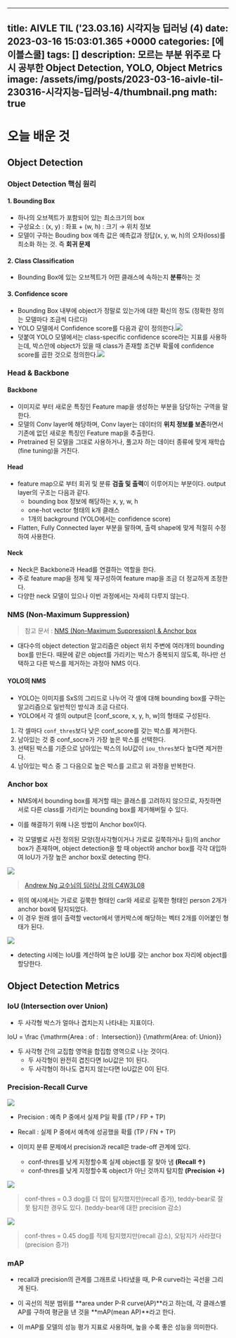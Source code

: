 

---
title: AIVLE TIL ('23.03.16) 시각지능 딥러닝 (4)
date: 2023-03-16 15:03:01.365 +0000
categories: [에이블스쿨]
tags: []
description: 모르는 부분 위주로 다시 공부한 Object Detection, YOLO, Object Metrics
image: /assets/img/posts/2023-03-16-aivle-til-230316-시각지능-딥러닝-4/thumbnail.png
math: true
---

# 오늘 배운 것

## Object Detection

### Object Detection 핵심 원리

#### 1. Bounding Box

- 하나의 오브젝트가 포함되어 있는 최소크기의 box
- 구성요소 : (x, y) : 좌표 + (w, h) : 크기 → 위치 정보
- 모델이 구하는 Bouding box 예측 값은 예측값과 정답(x, y, w, h)의 오차(loss)를 최소화 하는 것. 즉 **회귀 문제**

#### 2. Class Classification

- Bounding Box에 있는 오브젝트가 어떤 클래스에 속하는지 **분류**하는 것 

#### 3. Confidence score

- Bounding Box 내부에 object가 정말로 있는가에 대한 확신의 정도 (정확한 정의는 모델마다 조금씩 다르다)
- YOLO 모델에서 Confidence score를 다음과 같이 정의한다.![](/assets/img/posts/2023-03-16-aivle-til-230316-시각지능-딥러닝-4/img0.png)
- 덧붙여 YOLO 모델에서는 class-specific confidence score라는 지표를 사용하는데, 박스안에 object가 있을 때 class가 존재할 조건부 확률에  confidence score를 곱한 것으로 정의한다.![](/assets/img/posts/2023-03-16-aivle-til-230316-시각지능-딥러닝-4/img1.png)

### Head & Backbone

#### Backbone

- 이미지로 부터 새로운 특징인 Feature map을 생성하는 부분을 담당하는 구역을 말한다.
- 모델의 Conv layer에 해당하며, Conv layer는 데이터의 **위치 정보를 보존**하면서 기존에 없던 새로운 특징인 Feature map을 추출한다.
- Pretrained 된 모델을 그대로 사용하거나, 풀고자 하는 데이터 종류에 맞게 재학습(fine tuning)을 거친다.

#### Head

- feature map으로 부터 회귀 및 분류 **검출 및 출력**이 이루어지는 부분이다. output layer의 구조는 다음과 같다.
    - bounding box 정보에 해당하는 x, y, w, h
    - one-hot vector 형태의 k개 클래스
    - 1개의 background (YOLO에서는 confidence score)
- Flatten, Fully Connected layer 부분을 말하며, 출력 shape에 맞게 적절히 수정하여 사용한다.

#### Neck

- Neck은 Backbone과 Head를 연결하는 역할을 한다.
- 주로 feature map을 정제 및 재구성하여 feature map을 조금 더 정교하게 조정한다.
- 다양한 neck 모델이 있으나 이번 과정에서는 자세히 다루지 않는다.

### NMS (Non-Maximum Suppression)

> 참고 문서 : [NMS (Non-Maximum Suppression) & Anchor box](https://wikidocs.net/142645)

- 대다수의 object detection 알고리즘은 object 위치 주변에 여러개의 bounding box를 만든다. 
때문에 같은 object를 가리키는 박스가 중복되지 않도록, 하나만 선택하고 다른 박스를 제거하는 과정아 NMS 이다.

#### YOLO의 NMS

- YOLO는 이미지를 SxS의 그리드로 나누어 각 셀에 대해 bounding box를 구하는 알고리즘으로 일반적인 방식과 조금 다르다.
- YOLO에서 각 셀의 output은 [conf_score, x, y, h, w]의 형태로 구성된다.

1. 각 셀마다 `conf_thres`보다 낮은 conf_score를 갖는 박스를 제거한다.
2. 남아있는 것 중 conf_socre가 가장 높은 박스를 선택한다.
3. 선택된 박스를 기준으로 남아있는 박스의 IoU값이 `iou_thres`보다 높다면 제거한다.
4. 남아있는 박스 중 그 다음으로 높은 박스를 고르고 위 과정을 반복한다.

### Anchor box

- NMS에서 bounding box를 제거할 때는 클래스를 고려하지 않으므로, 자칫하면 서로 다른 class를 가리키는 bounding box를 제거해버릴 수 있다.
- 이를 해결하기 위해 나온 방법이 Anchor box이다.


- 각 모델별로 사전 정의된 모양(정사각형이거나 가로로 길쭉하거나 등)의 anchor box가 존재하며, object detection을 할 때 object와 anchor box를 각각 대입하여 IoU가 가장 높은 anchor box로 detecting 한다.


![](/assets/img/posts/2023-03-16-aivle-til-230316-시각지능-딥러닝-4/img2.png)
> [Andrew Ng 교수님의 딥러닝 강의 C4W3L08](https://youtu.be/RTlwl2bv0Tg)


- 위의 예시에서는 가로로 길쭉한 형태인 car와 세로로 길쭉한 형태인 person 2개가 anchor box에 탐지되었다.
- 이 경우 원래 셀이 출력할 vector에서 앵커박스에 해당하는 벡터 2개를 이어붙인 형태가 된다.

![](/assets/img/posts/2023-03-16-aivle-til-230316-시각지능-딥러닝-4/img3.png)

- detecting 시에는 IoU를 계산하여 높은 IoU를 갖는 anchor box 자리에 object를 할당한다.

## Object Detection Metrics

### IoU (Intersection over Union)

- 두 사각형 박스가 얼마나 겹치는지 나타내는 지표이다.

$$  $$
IoU = \frac {\mathrm{Area \: of \:  Intersection}} {\mathrm{Area\: of\: Union}}
$$  $$

- 두 사각형 간의 교집합 영역을 합집합 영역으로 나눈 것이다.
    - 두 사각형이 완전히 겹친다면 IoU값은 1이 된다.
    - 두 사각형이 하나도 겹치지 않는다면 IoU값은 0이 된다.
    
### Precision-Recall Curve

![](/assets/img/posts/2023-03-16-aivle-til-230316-시각지능-딥러닝-4/img4.png)

- Precision : 예측 P 중에서 실제 P일 확률 (TP / FP + TP)
- Recall : 실제 P 중에서 예측에 성공했을 확률 (TP / FN + TP)


- 이미지 분류 문제에서 precision과 recall은 trade-off 관계에 있다.
	- conf-thres를 낮게 지정할수록 실제 object를 잘 찾아 냄 **(Recall ↑)**
	- conf-thres를 낮게 지정할수록 object가 아닌 것까지 탐지함 **(Precision ↓)**
    
![](/assets/img/posts/2023-03-16-aivle-til-230316-시각지능-딥러닝-4/img5.png)
> conf-thres = 0.3
> dog를 더 많이 탐지했지만(recall 증가), teddy-bear로 잘못 탐지한 경우도 있다. (teddy-bear에 대한 precision 감소)

![](/assets/img/posts/2023-03-16-aivle-til-230316-시각지능-딥러닝-4/img6.png)
> conf-thres = 0.45
> dog를 적제 탐지했지만(recall 감소), 오탐지가 사라졌다 (precision 증가)

### mAP

- recall과 precision의 관계를 그래프로 나타냈을 때, P-R curve라는 곡선을 그리게 된다.


- 이 곡선의 적분 범위를 **area under P-R curve(AP)**라고 하는데, 각 클래스별 AP를 구하여 평균을 낸 것을 **mAP(mean AP)**라고 한다.
- 이 mAP를 모델의 성능 평가 지표로 사용하며, 높을 수록 좋은 성능을 의미한다.

        